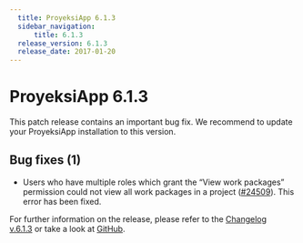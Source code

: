 ```yaml
---
  title: ProyeksiApp 6.1.3
  sidebar_navigation:
      title: 6.1.3
  release_version: 6.1.3
  release_date: 2017-01-20
---
```



# ProyeksiApp 6.1.3

This patch release contains an important bug fix. We recommend to update
your ProyeksiApp installation to this version.

## Bug fixes (1)

  - Users who have multiple roles which grant the “View work packages”
    permission could not view all work packages in a project
    ([\#24509](https://community.openproject.com/projects/openproject/work_packages/24509/activity)).
    This error has been fixed.

For further information on the release, please refer to the [Changelog
v.6.1.3](https://community.openproject.com/versions/826) or take a look
at [GitHub](https://github.com/opf/openproject/tree/v6.1.3).


